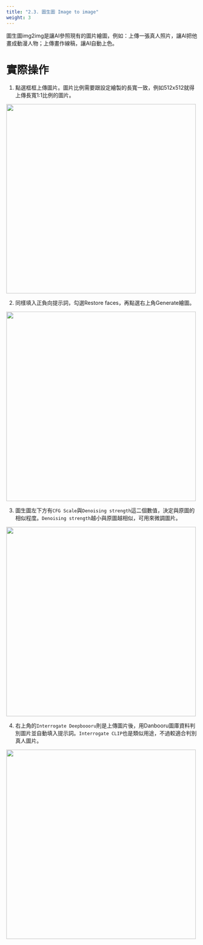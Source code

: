 ```yaml
---
title: "2.3. 圖生圖 Image to image"
weight: 3
---
```



圖生圖img2img是讓AI參照現有的圖片繪圖，例如：上傳一張真人照片，讓AI把他畫成動漫人物；上傳畫作線稿，讓AI自動上色。


# 實際操作

1. 點選框框上傳圖片。圖片比例需要跟設定繪製的長寬一致，例如512x512就得上傳長寬1:1比例的圖片。

<img src=/posts/stable-diffusion-webui-manuals/images/67W6nEb.webp alt=""  width=500 loading="lazy">

2. 同樣填入正負向提示詞，勾選Restore faces，再點選右上角Generate繪圖。

<img src=/posts/stable-diffusion-webui-manuals/images/ao8XZVX.webp alt=""  width=500 loading="lazy">

3. 圖生圖左下方有`CFG Scale`與`Denoising strength`這二個數值，決定與原圖的相似程度。`Denoising strength`越小與原圖越相似，可用來微調圖片。

<img src=/posts/stable-diffusion-webui-manuals/images/kB9eYuv.webp alt=""  width=500 loading="lazy">

4. 右上角的`Interrogate Deepboooru`則是上傳圖片後，用Danbooru圖庫資料判別圖片並自動填入提示詞。`Interrogate CLIP`也是類似用途，不過較適合判別真人圖片。

<img src=/posts/stable-diffusion-webui-manuals/images/LBQlhHn.webp alt=""  width=500 loading="lazy">
